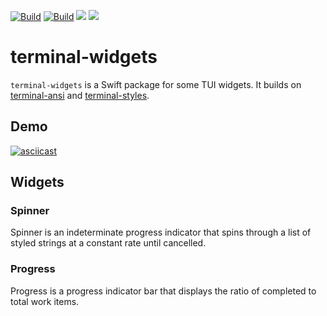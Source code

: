 [![Build](https://github.com/juri/terminal-widgets/actions/workflows/ci.yml/badge.svg)](https://github.com/juri/terminal-widgets/actions/workflows/ci.yml)
[![Build](https://github.com/juri/terminal-widgets/actions/workflows/format.yml/badge.svg)](https://github.com/juri/terminal-widgets/actions/workflows/format.yml)
[![](https://img.shields.io/endpoint?url=https%3A%2F%2Fswiftpackageindex.com%2Fapi%2Fpackages%2Fjuri%2Fterminal-widgets%2Fbadge%3Ftype%3Dswift-versions)](https://swiftpackageindex.com/juri/terminal-widgets)
[![](https://img.shields.io/endpoint?url=https%3A%2F%2Fswiftpackageindex.com%2Fapi%2Fpackages%2Fjuri%2Fterminal-widgets%2Fbadge%3Ftype%3Dplatforms)](https://swiftpackageindex.com/juri/terminal-widgets)

# terminal-widgets

`terminal-widgets` is a Swift package for some TUI widgets. It builds on [terminal-ansi] and [terminal-styles].

[terminal-ansi]: https://github.com/juri/terminal-ansi
[terminal-styles]: https://github.com/juri/terminal-styles

## Demo

[![asciicast](https://asciinema.org/a/QkFiTPNBMLsZz9UU8AgfowBUt.svg)](https://asciinema.org/a/QkFiTPNBMLsZz9UU8AgfowBUt)

## Widgets

### Spinner

Spinner is an indeterminate progress indicator that spins through a list of styled strings at a constant rate until
cancelled.

### Progress

Progress is a progress indicator bar that displays the ratio of completed to total work items.

